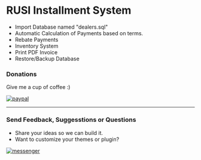 # RUSI Installment System
- Import Database named "dealers.sql"
- Automatic Calculation of Payments based on terms.
- Rebate Payments
- Inventory System
- Print PDF Invoice
- Restore/Backup Database

### Donations

Give me a cup of coffee :) 

[![paypal](https://www.paypalobjects.com/en_US/i/btn/btn_donateCC_LG.gif)](https://www.paypal.me/jundellagbo)

---

### Send Feedback, Suggesstions or Questions

- Share your ideas so we can build it.
- Want to customize your themes or plugin?

[![messenger](https://img.shields.io/badge/Send%20to-Messenger-blue.svg)](https://m.me/jundell.ictned.ph)
